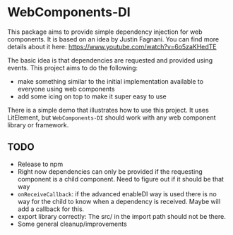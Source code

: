 # WebComponents-DI
This package aims to provide simple dependency injection for web components. It is based on an idea by Justin Fagnani. 
You can find more details about it here: https://www.youtube.com/watch?v=6o5zaKHedTE

The basic idea is that dependencies are requested and provided using events. This project aims to do the following:
* make something similar to the initial implementation available to everyone using web components
* add some icing on top to make it super easy to use

There is a simple demo that illustrates how to use this project. It uses LitElement, but `WebComponents-DI` should 
work with any web component library or framework. 

## TODO
* Release to npm
* Right now dependencies can only be provided if the requesting component is a child component. Need to figure out if it
should be that way
* `onReceiveCallback`: if the advanced enableDI way is used there is no way for the child to know when a dependency is 
received. Maybe will add a callback for this. 
* export library correctly: The src/ in the import path should not be there. 
* Some general cleanup/improvements  